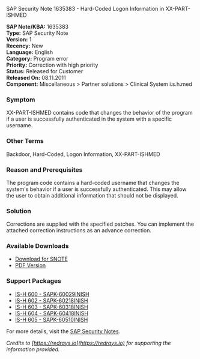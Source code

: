 SAP Security Note 1635383 - Hard-Coded Logon Information in XX-PART-ISHMED

**SAP Note/KBA:** 1635383  
**Type:** SAP Security Note  
**Version:** 1  
**Recency:** New  
**Language:** English  
**Category:** Program error  
**Priority:** Correction with high priority  
**Status:** Released for Customer  
**Released On:** 08.11.2011  
**Component:** Miscellaneous > Partner solutions > Clinical System i.s.h.med

### Symptom
XX-PART-ISHMED contains code that changes the behavior of the program if a user is successfully authenticated in the system with a specific username.

### Other Terms
Backdoor, Hard-Coded, Logon Information, XX-PART-ISHMED

### Reason and Prerequisites
The program code contains a hard-coded username that changes the system's behavior if a user is successfully authenticated. This may allow the user to obtain additional information that should not be displayed.

### Solution
Corrections are supplied with the specified patches. You can implement the attached correction instructions as an advance correction.

### Available Downloads
- [Download for SNOTE](https://notesdownloads.sap.com/note/0040000009709242017)
- [PDF Version](https://userapps.support.sap.com/sap/support/sfm/notes/print/0001635383?language=en-US&token=F4AC8173CF20DDA508A4F0CC3A6C84DF)

### Support Packages
- [IS-H 600 - SAPK-60029INISH](https://me.sap.com/supportpackage/SAPK-60029INISH)
- [IS-H 602 - SAPK-60218INISH](https://me.sap.com/supportpackage/SAPK-60218INISH)
- [IS-H 603 - SAPK-60318INISH](https://me.sap.com/supportpackage/SAPK-60318INISH)
- [IS-H 604 - SAPK-60418INISH](https://me.sap.com/supportpackage/SAPK-60418INISH)
- [IS-H 605 - SAPK-60510INISH](https://me.sap.com/supportpackage/SAPK-60510INISH)

For more details, visit the [SAP Security Notes](https://me.sap.com/notes/1635383).

*Credits to [https://redrays.io](https://redrays.io) for supporting the information provided.*